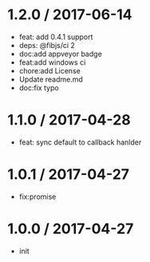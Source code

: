 
1.2.0 / 2017-06-14
==================

  * feat: add 0.4.1 support
  * deps: @fibjs/ci 2
  * doc:add appveyor badge
  * feat:add windows ci
  * chore:add License
  * Update readme.md
  * doc:fix typo

1.1.0 / 2017-04-28
==================

  * feat: sync default to callback hanlder

1.0.1 / 2017-04-27
==================

  * fix:promise

1.0.0 / 2017-04-27
==================

  * init
